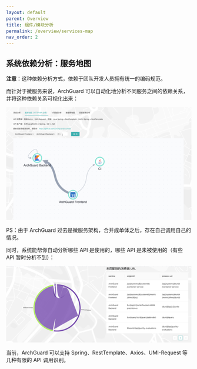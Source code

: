 ```yaml
---
layout: default
parent: Overview
title: 组件/模块分析
permalink: /overview/services-map
nav_order: 2
---
```


## 系统依赖分析：服务地图

**注意**：这种依赖分析方式，依赖于团队开发人员拥有统一的编码规范。

而针对于微服务来说，ArchGuard 可以自动化地分析不同服务之间的依赖关系，并将这种依赖关系可视化出来：

![API Analysis](/assets/140/http-api-analysis.png)

PS：由于 ArchGuard 过去是微服务架构，合并成单体之后，存在自己调用自己的情况。

同时，系统能帮你自动分析哪些 API 是使用的，哪些 API 是未被使用的（有些 API 暂时分析不到）：

![未匹配 API](/assets/140/umatch-api.png)

当前，ArchGuard 可以支持 Spring、RestTemplate、Axios、UMI-Request 等几种有限的 API 调用识别。
